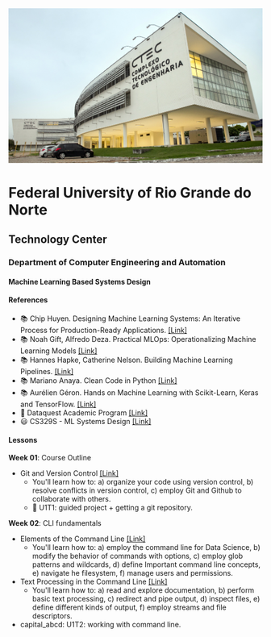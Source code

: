 
<center><img width="700" src="Images/ctec.jpeg"></center>

# Federal University of Rio Grande do Norte
## Technology Center
### Department of Computer Engineering and Automation 
#### Machine Learning Based Systems Design

#### References

- :books: Chip Huyen. Designing Machine Learning Systems: An Iterative Process for Production-Ready Applications. [[Link]](https://www.amazon.com/Designing-Machine-Learning-Systems-Production-Ready/dp/1098107969)
- :books: Noah Gift, Alfredo Deza. Practical MLOps: Operationalizing Machine Learning Models [[Link]](https://www.amazon.com/Practical-MLOps-Operationalizing-Machine-Learning/dp/1098103017/)
- :books: Hannes Hapke, Catherine Nelson. Building Machine Learning Pipelines. [[Link]](https://www.oreilly.com/library/view/building-machine-learning/9781492053187/)
- :books: Mariano Anaya. Clean Code in Python [[Link]](https://www.packtpub.com/product/clean-code-in-python-second-edition/9781800560215)
- :books: Aurélien Géron. Hands on Machine Learning with Scikit-Learn, Keras and TensorFlow. [[Link]](https://www.oreilly.com/library/view/hands-on-machine-learning/9781492032632/)
- :fist_right: Dataquest Academic Program [[Link]](https://www.dataquest.io/academic-program/)
- :smiley: CS329S - ML Systems Design [[Link]](https://stanford-cs329s.github.io/syllabus.html)

#### Lessons

**Week 01**: Course Outline
- Git and Version Control [[Link]](https://www.dataquest.io/course/git-and-vcs/)
    - You'll learn how to: a) organize your code using version control, b) resolve conflicts in version control, c) employ Git and Github to collaborate with others.
    - :facepunch: U1T1: guided project + getting a git repository.
    
**Week 02**: CLI fundamentals
- Elements of the Command Line [[Link]](https://www.dataquest.io/course/command-line-elements/)
    - You'll learn how to: a) employ the command line for Data Science, b) modify the behavior of commands with options, c) employ glob patterns and wildcards, d) define Important command line concepts, e) navigate he filesystem, f) manage users and permissions.
- Text Processing in the Command Line [[Link]](https://www.dataquest.io/course/text-processing-cli/)
    - You'll learn how to: a) read and explore documentation, b) perform basic text processing, c) redirect and pipe output, d) inspect files, e) define different kinds of output, f) employ streams and file descriptors.
- capital_abcd: U1T2: working with command line.